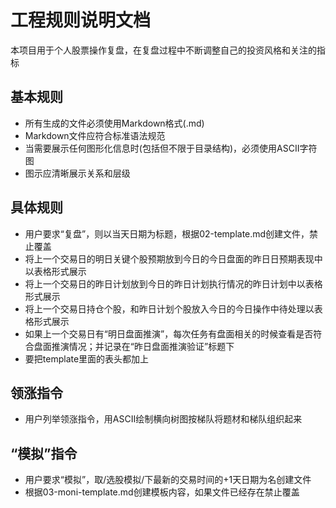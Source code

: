 # 工程规则说明文档
本项目用于个人股票操作复盘，在复盘过程中不断调整自己的投资风格和关注的指标

## 基本规则
- 所有生成的文件必须使用Markdown格式(.md)
- Markdown文件应符合标准语法规范
- 当需要展示任何图形化信息时(包括但不限于目录结构)，必须使用ASCII字符图
- 图示应清晰展示关系和层级
## 具体规则
- 用户要求“复盘”，则以当天日期为标题，根据02-template.md创建文件，禁止覆盖
- 将上一个交易日的明日关键个股预期放到今日的今日盘面的昨日日预期表现中以表格形式展示
- 将上一个交易日的昨日计划放到今日的昨日计划执行情况的昨日计划中以表格形式展示
- 将上一个交易日持仓个股，和昨日计划个股放入今日的今日操作中待处理以表格形式展示
- 如果上一个交易日有“明日盘面推演”，每次任务有盘面相关的时候查看是否符合盘面推演情况；并记录在“昨日盘面推演验证”标题下
- 要把template里面的表头都加上

## 领涨指令
- 用户列举领涨指令，用ASCII绘制横向树图按梯队将题材和梯队组织起来
## “模拟”指令
- 用户要求“模拟”，取/选股模拟/下最新的交易时间的+1天日期为名创建文件
- 根据03-moni-template.md创建模板内容，如果文件已经存在禁止覆盖